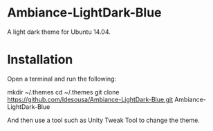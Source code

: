 # Ambiance-LightDark-Blue

A light dark theme for Ubuntu 14.04.

Installation
============

Open a terminal and run the following:

mkdir ~/.themes
cd ~/.themes
git clone https://github.com/ldesousa/Ambiance-LightDark-Blue.git Ambiance-LightDark-Blue

And then use a tool such as Unity Tweak Tool to change the theme.
